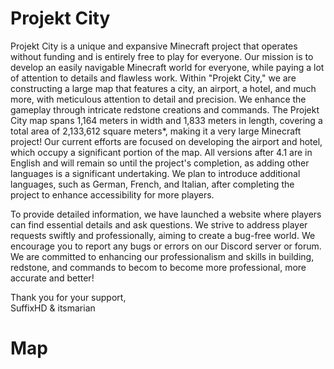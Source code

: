 # <h1>Projekt City

Projekt City is a unique and expansive Minecraft project that operates without funding and is entirely free to play for everyone. Our mission is to develop an easily navigable Minecraft world for everyone, while paying a lot of attention to details and flawless work. Within "Projekt City," we are constructing a large map that features a city, an airport, a hotel, and much more, with meticulous attention to detail and precision. We enhance the gameplay through intricate redstone creations and commands.
The Projekt City map spans 1,164 meters in width and 1,833 meters in length, covering a total area of 2,133,612 square meters*, making it a very large Minecraft project! Our current efforts are focused on developing the airport and hotel, which occupy a significant portion of the map.
All versions after 4.1 are in English and will remain so until the project's completion, as adding other languages is a significant undertaking. We plan to introduce additional languages, such as German, French, and Italian, after completing the project to enhance accessibility for more players.

To provide detailed information, we have launched a website where players can find essential details and ask questions. We strive to address player requests swiftly and professionally, aiming to create a bug-free world. We encourage you to report any bugs or errors on our Discord server or forum. We are committed to enhancing our professionalism and skills in building, redstone, and commands to becom to become more professional, more accurate and better!

Thank you for your support,  
SuffixHD & itsmarian

# <h1>Map
